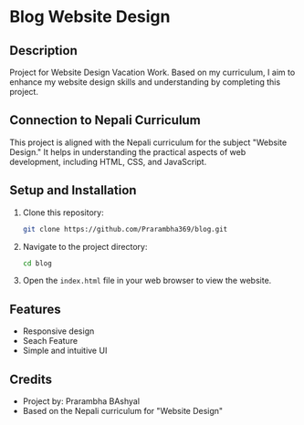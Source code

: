 
# Blog Website Design

## Description
Project for Website Design Vacation Work. Based on my curriculum, I aim to enhance my website design skills and understanding by completing this project.

## Connection to Nepali Curriculum
This project is aligned with the Nepali curriculum for the subject "Website Design." It helps in understanding the practical aspects of web development, including HTML, CSS, and JavaScript.

## Setup and Installation
1. Clone this repository:
   ```bash
   git clone https://github.com/Prarambha369/blog.git
   ```
2. Navigate to the project directory:
   ```bash
   cd blog
   ```
3. Open the `index.html` file in your web browser to view the website.

## Features
- Responsive design
- Seach Feature
- Simple and intuitive UI

## Credits
- Project by: Prarambha BAshyal
- Based on the Nepali curriculum for "Website Design"
